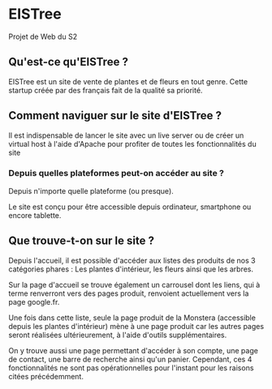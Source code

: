 # EISTree

Projet de Web du S2


## Qu'est-ce qu'EISTree ?

EISTree est un site de vente de plantes et de fleurs en tout genre.
Cette startup créée par des français fait de la qualité sa priorité.


## Comment naviguer sur le site d'EISTree ?

Il est indispensable de lancer le site avec un live server ou de créer un virtual host à l'aide d'Apache pour profiter de toutes les fonctionnalités du site


### Depuis quelles plateformes peut-on accéder au site ?

Depuis n'importe quelle plateforme (ou presque). 

Le site est conçu pour être accessible depuis ordinateur, smartphone ou encore tablette.


## Que trouve-t-on sur le site ?

Depuis l'accueil, il est possible d'accéder aux listes des produits de nos 3 catégories phares : Les plantes d'intérieur, les fleurs ainsi que les arbres.

Sur la page d'accueil se trouve également un carrousel dont les liens, qui à terme renverront vers des pages produit, renvoient actuellement vers la page google.fr.

Une fois dans cette liste, seule la page produit de la Monstera (accessible depuis les plantes d'intérieur) mène à une page produit car les autres pages seront réalisées ultérieurement, à l'aide d'outils supplémentaires.


On y trouve aussi une page permettant d'accéder à son compte, une page de contact, une barre de recherche ainsi qu'un panier. Cependant, ces 4 fonctionnalités ne sont pas opérationnelles pour l'instant pour les raisons citées précédemment.
